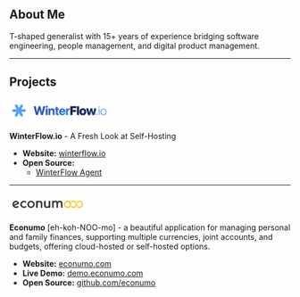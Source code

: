 ## About Me

T-shaped generalist with 15+ years of experience bridging software engineering, people management, and digital product management.

---

## Projects

### [<img src="assets/winterflow.png" alt="WinterFlow logo" height="32"/>](https://winterflow.io)

**WinterFlow.io** - A Fresh Look at Self-Hosting

- **Website:** [winterflow.io](https://winterflow.io)
- **Open Source:**
  - [WinterFlow Agent](https://github.com/flowmitry/winterflow-agent)


---
### [<img src="assets/econumo.png" alt="Econumo logo" height="24"/>](https://econumo.com)

**Econumo** [eh-koh-NOO-mo] - a beautiful application for managing personal and family finances, supporting multiple currencies, joint accounts, and budgets, offering cloud-hosted or self-hosted options.

- **Website:** [econumo.com](https://econumo.com)
- **Live Demo:** [demo.econumo.com](https://demo.econumo.com)
- **Open Source:** [github.com/econumo](https://github.com/econumo)

